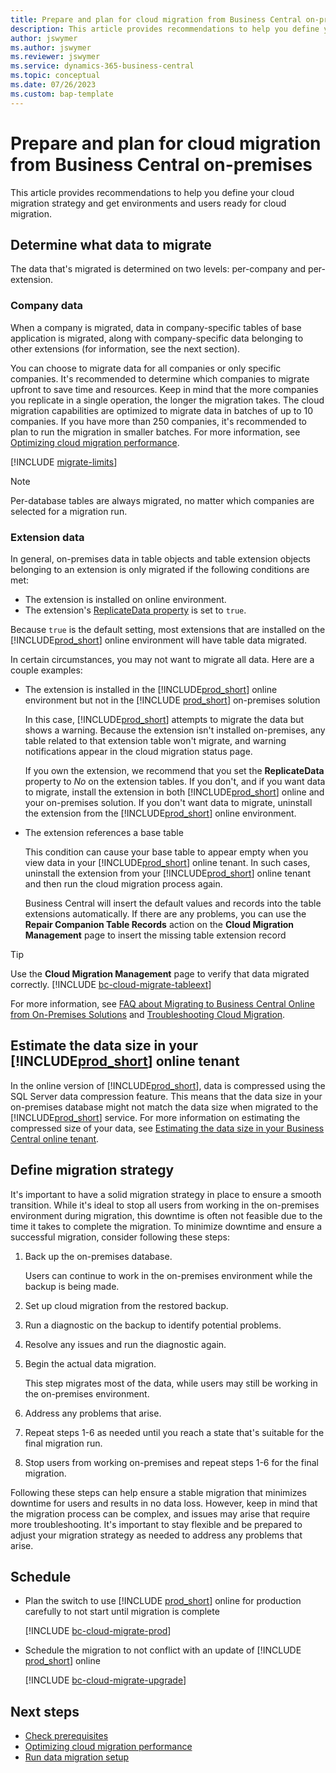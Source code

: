```yaml
---
title: Prepare and plan for cloud migration from Business Central on-premises
description: This article provides recommendations to help you define your cloud migration strategy and get environments and users ready for cloud migration.
author: jswymer
ms.author: jswymer
ms.reviewer: jswymer
ms.service: dynamics-365-business-central
ms.topic: conceptual
ms.date: 07/26/2023
ms.custom: bap-template 
---
```


# Prepare and plan for cloud migration from Business Central on-premises

This article provides recommendations to help you define your cloud migration strategy and get environments and users ready for cloud migration.

## Determine what data to migrate

The data that's migrated is determined on two levels: per-company and per-extension.

### Company data

When a company is migrated, data in company-specific tables of base application is migrated, along with company-specific data belonging to other extensions (for information, see the next section).

You can choose to migrate data for all companies or only specific companies. It's recommended to determine which companies to migrate upfront to save time and resources. Keep in mind that the more companies you replicate in a single operation, the longer the migration takes. The cloud migration capabilities are optimized to migrate data in batches of up to 10 companies. If you have more than 250 companies, it's recommended to plan to run the migration in smaller batches. For more information, see [Optimizing cloud migration performance](migration-optimize-replication.md#reduce-the-number-of-companies-migrated).

[!INCLUDE [migrate-limits](../developer/includes/migrate-limits.md)]

> [!NOTE]
> Per-database tables are always migrated, no matter which companies are selected for a migration run.

### Extension data

In general, on-premises data in table objects and table extension objects belonging to an extension is only migrated if the following conditions are met:

- The extension is installed on online environment.
- The extension's [ReplicateData property](../developer/properties/devenv-replicatedata-property.md) is set to `true`.

Because `true` is the default setting, most extensions that are installed on the [!INCLUDE[prod_short](../includes/prod_short.md)] online environment will have table data migrated.  

In certain circumstances, you may not want to migrate all data. Here are a couple examples:

- The extension is installed in the [!INCLUDE[prod_short](../includes/prod_short.md)] online environment but not in the [!INCLUDE [prod_short](../includes/prod_short.md)] on-premises solution

    In this case, [!INCLUDE[prod_short](../includes/prod_short.md)] attempts to migrate the data but shows a warning. Because the extension isn't installed on-premises, any table related to that extension table won't migrate, and warning notifications appear in the cloud migration status page.

    If you own the extension, we recommend that you set the **ReplicateData** property to *No* on the extension tables. If you don't, and if you want data to migrate, install the extension in both [!INCLUDE[prod_short](../includes/prod_short.md)] online and your on-premises solution. If you don't want data to migrate, uninstall the extension from the [!INCLUDE[prod_short](../includes/prod_short.md)] online environment.  

- The extension references a base table

    This condition can cause your base table to appear empty when you view data in your [!INCLUDE[prod_short](../includes/prod_short.md)] online tenant. In such cases, uninstall the extension from your [!INCLUDE[prod_short](../includes/prod_short.md)] online tenant and then run the cloud migration process again.

    Business Central will insert the default values and records into the table extensions automatically. If there are any problems, you can use the **Repair Companion Table Records** action on the **Cloud Migration Management** page to insert the missing table extension record

> [!TIP]
> Use the **Cloud Migration Management** page to verify that data migrated correctly. [!INCLUDE [bc-cloud-migrate-tableext](../includes/bc-cloud-migrate-tableext.md)]

For more information, see [FAQ about Migrating to Business Central Online from On-Premises Solutions](faq-migrate-data.md) and [Troubleshooting Cloud Migration](migration-troubleshooting.md).  

## Estimate the data size in your [!INCLUDE[prod_short](../includes/prod_short.md)] online tenant
In the online version of [!INCLUDE[prod_short](../developer/includes/prod_short.md)], data is compressed using the SQL Server data compression feature. This means that the data size in your on-premises database might not match the data size when migrated to the [!INCLUDE[prod_short](../developer/includes/prod_short.md)] service. For more information on estimating the compressed size of your data, see [Estimating the data size in your Business Central online tenant](./cloud-migration-estimate-compressed-data-size.md). 


## Define migration strategy

<!--Ideally, to ensure all data is migrated, you'd stop all users from working in the on-premises environment while you made the migration to online. However, given the time it takes to complete the migration, this downtime typically isn't feasible. So, you want to devise a strategy that provides a stable migration, limits downtime for users, and results in no data loss. There's no exact approach to follow, because of the unknowns that can arise. But in general, the following approach provides a solid basis or starting point for most migrations.-->

It's important to have a solid migration strategy in place to ensure a smooth transition. While it's ideal to stop all users from working in the on-premises environment during migration, this downtime is often not feasible due to the time it takes to complete the migration. To minimize downtime and ensure a successful migration, consider following these steps:

<!--
1. Back up the on-premises database.

    Users can continue to work in the on-premises environment.
1. Set up cloud migration.
1. Run a diagnostic on the backup to identify potential problems
1. Resolve any problems, then run the diagnostic again.
1. Run the actual data migration.

   This step migrates most of the data, while on-premises users may still be working.
1. Resolve any problems.
1. Repeats steps 1 to 6 as needed, until you get to a state where that's suitable for the final migration run.
1. Stop users from working on-premise, then repeat steps 1 to 6 for the final migration.
-->
1. Back up the on-premises database.

   Users can continue to work in the on-premises environment while the backup is being made.
1. Set up cloud migration from the restored backup.
1. Run a diagnostic on the backup to identify potential problems.
1. Resolve any issues and run the diagnostic again.
1. Begin the actual data migration.

   This step migrates most of the data, while users may still be working in the on-premises environment.
1. Address any problems that arise.
1. Repeat steps 1-6 as needed until you reach a state that's suitable for the final migration run.
1. Stop users from working on-premises and repeat steps 1-6 for the final migration.

Following these steps can help ensure a stable migration that minimizes downtime for users and results in no data loss. However, keep in mind that the migration process can be complex, and issues may arise that require more troubleshooting. It's important to stay flexible and be prepared to adjust your migration strategy as needed to address any problems that arise.

## Schedule

- Plan the switch to use [!INCLUDE [prod_short](../includes/prod_short.md)] online for production carefully to not start until migration is complete  

  [!INCLUDE [bc-cloud-migrate-prod](../includes/bc-cloud-migrate-prod.md)]  

- Schedule the migration to not conflict with an update of [!INCLUDE [prod_short](../includes/prod_short.md)] online

  [!INCLUDE [bc-cloud-migrate-upgrade](../includes/bc-cloud-migrate-upgrade.md)]

## Next steps

- [Check prerequisites](cloud-migration-prerequisites.md)  
- [Optimizing cloud migration performance](migration-optimize-replication.md)  
- [Run data migration setup](migration-setup.md)
